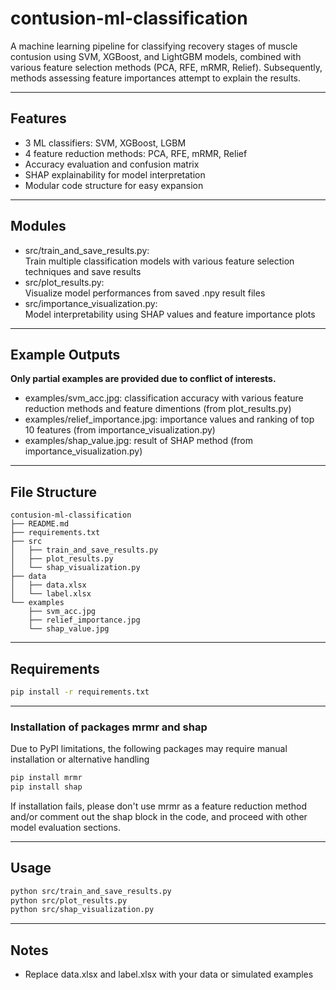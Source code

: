 # contusion-ml-classification
A machine learning pipeline for classifying recovery stages of muscle contusion using SVM, XGBoost, and LightGBM models, combined with various feature selection methods (PCA, RFE, mRMR, Relief). Subsequently, methods assessing feature importances attempt to explain the results.

---
## Features

- 3 ML classifiers: SVM, XGBoost, LGBM
- 4 feature reduction methods: PCA, RFE, mRMR, Relief
- Accuracy evaluation and confusion matrix
- SHAP explainability for model interpretation
- Modular code structure for easy expansion

---
## Modules

- src/train_and_save_results.py:\
Train multiple classification models with various feature selection techniques and save results
- src/plot_results.py:\
Visualize model performances from saved .npy result files
- src/importance_visualization.py:\
Model interpretability using SHAP values and feature importance plots

---
## Example Outputs
**Only partial examples are provided due to conflict of interests.**
- examples/svm_acc.jpg: classification accuracy with various feature reduction methods and feature dimentions (from plot_results.py)
- examples/relief_importance.jpg: importance values and ranking of top 10 features (from importance_visualization.py)
- examples/shap_value.jpg: result of SHAP method (from importance_visualization.py)

---
## File Structure
```
contusion-ml-classification
├── README.md
├── requirements.txt
├── src
│   ├── train_and_save_results.py
│   ├── plot_results.py
│   └── shap_visualization.py
├── data
│   ├── data.xlsx
│   └── label.xlsx
└── examples
    ├── svm_acc.jpg
    ├── relief_importance.jpg
    └── shap_value.jpg
```

---
## Requirements
```bash
pip install -r requirements.txt
```

---
### Installation of packages mrmr and shap
Due to PyPI limitations, the following packages may require manual installation or alternative handling
```bash
pip install mrmr
pip install shap
```
If installation fails, please don't use mrmr as a feature reduction method and/or comment out the shap block in the code, and proceed with other model evaluation sections.

---
## Usage

```bash
python src/train_and_save_results.py
python src/plot_results.py
python src/shap_visualization.py
```

---
## Notes

- Replace data.xlsx and label.xlsx with your data or simulated examples
